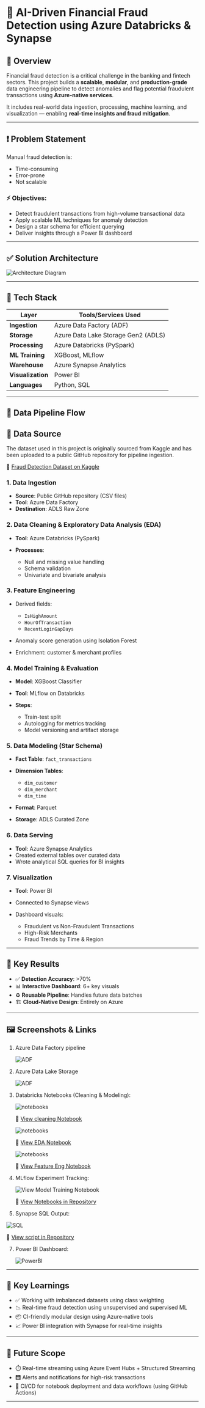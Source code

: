 # 🚨 AI-Driven Financial Fraud Detection using Azure Databricks & Synapse

## 🧠 Overview

Financial fraud detection is a critical challenge in the banking and fintech sectors. This project builds a **scalable**, **modular**, and **production-grade** data engineering pipeline to detect anomalies and flag potential fraudulent transactions using **Azure-native services**.

It includes real-world data ingestion, processing, machine learning, and visualization — enabling **real-time insights and fraud mitigation**.

---

## ❗ Problem Statement

Manual fraud detection is:

* Time-consuming
* Error-prone
* Not scalable

### ⚡ Objectives:

* Detect fraudulent transactions from high-volume transactional data
* Apply scalable ML techniques for anomaly detection
* Design a star schema for efficient querying
* Deliver insights through a Power BI dashboard

---

## ✅ Solution Architecture

![Architecture Diagram](Architecture.png)

---

## 🧰 Tech Stack

| Layer             | Tools/Services Used                 |
| ----------------- | ----------------------------------- |
| **Ingestion**     | Azure Data Factory (ADF)            |
| **Storage**       | Azure Data Lake Storage Gen2 (ADLS) |
| **Processing**    | Azure Databricks (PySpark)          |
| **ML Training**   | XGBoost, MLflow                     |
| **Warehouse**     | Azure Synapse Analytics             |
| **Visualization** | Power BI                            |
| **Languages**     | Python, SQL                         |

---

## 🔄 Data Pipeline Flow

## 📂 Data Source

The dataset used in this project is originally sourced from Kaggle and has been uploaded to a public GitHub repository for pipeline ingestion.

🔗 [Fraud Detection Dataset on Kaggle](https://www.kaggle.com/datasets/goyaladi/fraud-detection-dataset/data)

### 1. **Data Ingestion**

* **Source**: Public GitHub repository (CSV files)
* **Tool**: Azure Data Factory
* **Destination**: ADLS Raw Zone

### 2. **Data Cleaning & Exploratory Data Analysis (EDA)**

* **Tool**: Azure Databricks (PySpark)
* **Processes**:

  * Null and missing value handling
  * Schema validation
  * Univariate and bivariate analysis

### 3. **Feature Engineering**

* Derived fields:

  * `IsHighAmount`
  * `HourOfTransaction`
  * `RecentLoginGapDays`
* Anomaly score generation using Isolation Forest
* Enrichment: customer & merchant profiles

### 4. **Model Training & Evaluation**

* **Model**: XGBoost Classifier
* **Tool**: MLflow on Databricks
* **Steps**:

  * Train-test split
  * Autologging for metrics tracking
  * Model versioning and artifact storage

### 5. **Data Modeling (Star Schema)**

* **Fact Table**: `fact_transactions`
* **Dimension Tables**:

  * `dim_customer`
  * `dim_merchant`
  * `dim_time`
* **Format**: Parquet
* **Storage**: ADLS Curated Zone

### 6. **Data Serving**

* **Tool**: Azure Synapse Analytics
* Created external tables over curated data
* Wrote analytical SQL queries for BI insights

### 7. **Visualization**

* **Tool**: Power BI
* Connected to Synapse views
* Dashboard visuals:

  * Fraudulent vs Non-Fraudulent Transactions
  * High-Risk Merchants
  * Fraud Trends by Time & Region

---

## 🧪 Key Results

* ✅ **Detection Accuracy**: >70%
* 📊 **Interactive Dashboard**: 6+ key visuals
* ♻️ **Reusable Pipeline**: Handles future data batches
* 🏗️ **Cloud-Native Design**: Entirely on Azure

---

## 🖼️ Screenshots & Links

1. Azure Data Factory pipeline
   
   ![ADF](images/adf.png)

2. Azure Data Lake Storage
   
   ![ADF](images/adls.png)

3. Databricks Notebooks (Cleaning & Modeling):

   ![notebooks](images/notebook1.png)
   
   🔗 [View cleaning Notebook](./notebooks/fd_cleaning.ipynb)

   ![notebooks](images/notebook2.png)   
    
   🔗 [View EDA Notebook](./notebooks/EDA_notebook.ipynb)

   
   ![notebooks](images/notebook3.png)
       
   🔗 [View Feature Eng Notebook](./notebooks/feature_engineering.ipynb)  

5. MLflow Experiment Tracking:

   ![View Model Training Notebook](images/notebook4.png)
   
   🔗 [View Notebooks in Repository](./notebooks/Model%20Training_notebook.ipynb)
   
6. Synapse SQL Output:

  ![SQL](images/synap.png)
  
  🔗 [View script in Repository](./synapse/script.sql)
   

7. Power BI Dashboard:
   
   ![PowerBI](images/powerbi_dashboard.png)

---
## 📌 Key Learnings

* ✅ Working with imbalanced datasets using class weighting
* 📉 Real-time fraud detection using unsupervised and supervised ML
* 📦 CI-friendly modular design using Azure-native tools
* 📈 Power BI integration with Synapse for real-time insights

---

## 🧭 Future Scope

* ⏱️ Real-time streaming using Azure Event Hubs + Structured Streaming
* 🛗️ Alerts and notifications for high-risk transactions
* 🔀 CI/CD for notebook deployment and data workflows (using GitHub Actions)

---
